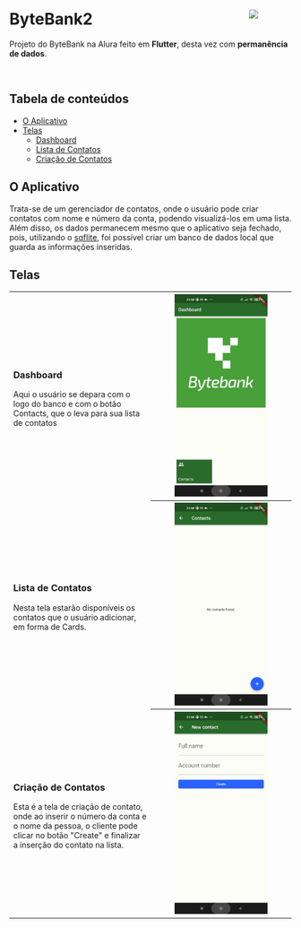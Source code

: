 # ByteBank2 <img src="https://user-images.githubusercontent.com/51419598/152648731-567997ec-ac1c-4a9c-a816-a1fb1882abbe.png" style="width:15%" align="right"> 

Projeto do ByteBank na Alura feito em **Flutter**, desta vez com **permanência de dados**.


<br>

## Tabela de conteúdos

<!--ts-->
   * [O Aplicativo](#o-aplicativo)
   * [Telas](#telas)
     * [Dashboard](#dashboard)
     * [Lista de Contatos](#lista-de-contatos)
     * [Criação de Contatos](#criação-de-contatos)
  
<!--te-->

## O Aplicativo

Trata-se de um gerenciador de contatos, onde o usuário pode criar contatos com nome e número da conta, podendo visualizá-los em uma lista. Além disso, os dados permanecem mesmo que o aplicativo seja fechado, pois, utilizando o <a href='https://pub.dev/packages/sqflite'>sqflite</a>, foi possível criar um banco de dados local que guarda as informações inseridas.

## Telas

<table style="width:100%;">
  <tr>
    <td style="width:50%;">
      <h3>Dashboard</h3>
      <p style="text-align:left">Aqui o usuário se depara com o logo do banco e com o botão Contacts, que o leva para sua lista de contatos</p>
    </td>
    <th style="width:50%;">
      <img src="github/dashboard.jpeg" style="width:70%;height:70%;">
    </th>
  </tr>
  <tr>
    <td style="width:50%;">
      <h3>Lista de Contatos</h3>
      <p style="text-align:left">Nesta tela estarão disponíveis os contatos que o usuário adicionar, em forma de Cards.</p>
    </td>
    <th style="width:50%;">
      <img src="github/contactList.jpeg" style="width:70%;height:70%;">
    </th>
  </tr>
  <tr>
    <td style="width:50%;">
      <h3>Criação de Contatos</h3>
      <p style="text-align:left">Esta é a tela de criação de contato, onde ao inserir o número da conta e o nome da pessoa, o cliente pode clicar no botão "Create" e finalizar a inserção do contato na lista.</p>
    </td>
    <th style="width:50%;">
      <img src="github/newContact.jpeg" style="width:70%;height:70%;">
    </th>
  </tr>
</table>
